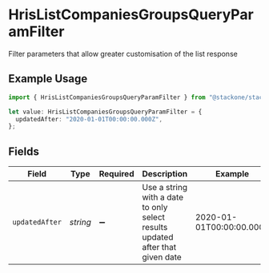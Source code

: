 # HrisListCompaniesGroupsQueryParamFilter

Filter parameters that allow greater customisation of the list response

## Example Usage

```typescript
import { HrisListCompaniesGroupsQueryParamFilter } from "@stackone/stackone-client-ts/sdk/models/operations";

let value: HrisListCompaniesGroupsQueryParamFilter = {
  updatedAfter: "2020-01-01T00:00:00.000Z",
};
```

## Fields

| Field                                                                         | Type                                                                          | Required                                                                      | Description                                                                   | Example                                                                       |
| ----------------------------------------------------------------------------- | ----------------------------------------------------------------------------- | ----------------------------------------------------------------------------- | ----------------------------------------------------------------------------- | ----------------------------------------------------------------------------- |
| `updatedAfter`                                                                | *string*                                                                      | :heavy_minus_sign:                                                            | Use a string with a date to only select results updated after that given date | 2020-01-01T00:00:00.000Z                                                      |